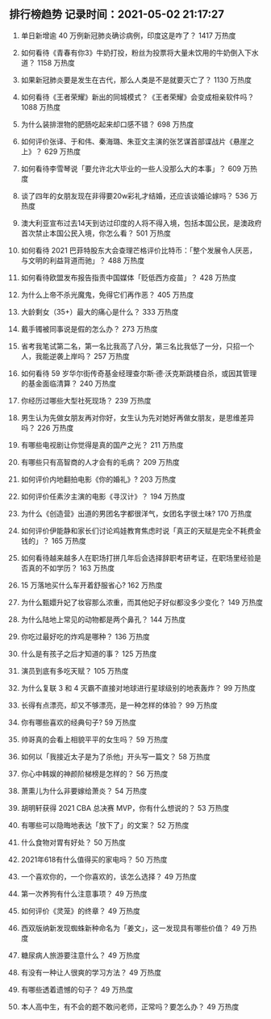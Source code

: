 
## 排行榜趋势 记录时间：2021-05-02 21:17:27
  
  1. 单日新增逾 40 万例新冠肺炎确诊病例，印度这是咋了？ 1417 万热度
    
  2. 如何看待《青春有你3》牛奶打投，粉丝为投票将大量未饮用的牛奶倒入下水道？ 1158 万热度
    
  3. 如果新冠肺炎要是发生在古代，那么人类是不是就要灭亡了？ 1130 万热度
    
  4. 如何看待《王者荣耀》新出的同城模式？《王者荣耀》会变成相亲软件吗？ 1088 万热度
    
  5. 为什么装排泄物的肥肠吃起来却口感不错？ 698 万热度
    
  6. 如何评价张译、于和伟、秦海璐、朱亚文主演的张艺谋首部谍战片《悬崖之上》？ 629 万热度
    
  7. 如何看待李雪琴说「要允许北大毕业的一些人没那么大的本事」？ 609 万热度
    
  8. 谈了四年的女朋友现在非得要20w彩礼才结婚，还应该谈婚论嫁吗？ 536 万热度
    
  9. 澳大利亚宣布过去14天到访过印度的人将不得入境，包括本国公民，是澳政府首次禁止本国公民入境，你怎么看？ 501 万热度
    
  10. 如何看待 2021 巴菲特股东大会查理芒格评价比特币：「整个发展令人厌恶，与文明的利益背道而驰」？ 488 万热度
    
  11. 如何看待欧盟发布报告指责中国媒体「贬低西方疫苗」？ 428 万热度
    
  12. 为什么上帝不杀光魔鬼，免得它们再作恶？ 405 万热度
    
  13. 大龄剩女（35+）最大的痛心是什么？ 333 万热度
    
  14. 戴手镯被同事说是假的怎么办？ 273 万热度
    
  15. 省考我笔试第二名，第一名比我高了八分，第三名比我低了一分，只招一个人，我能逆袭上岸吗？ 257 万热度
    
  16. 如何看待 59 岁华尔街传奇基金经理查尔斯·德·沃克斯跳楼自杀，或因其管理的基金面临清算？ 240 万热度
    
  17. 你经历过哪些大型社死现场？ 239 万热度
    
  18. 男生认为先做女朋友再对你好，女生认为先对她好再做女朋友，是思维差异吗？ 226 万热度
    
  19. 有哪些电视剧让你觉得是真的国产之光？ 211 万热度
    
  20. 有哪些只有高智商的人才会有的毛病？ 209 万热度
    
  21. 如何评价内地翻拍电影《你的婚礼》? 203 万热度
    
  22. 如何评价任素汐主演的电影《寻汉计》？ 194 万热度
    
  23. 为什么《创造营》出道的男团名字都很洋气，女团名字很土味? 170 万热度
    
  24. 如何评价伊能静和家长们讨论鸡娃教育焦虑时说「真正的天赋是完全不耗费金钱的」？ 165 万热度
    
  25. 如何看待越来越多人在职场打拼几年后会选择辞职考研考证，在职场里经验是否真的不如学历？ 163 万热度
    
  26. 15 万落地买什么车开着舒服省心? 162 万热度
    
  27. 为什么甄嬛升妃了妆容那么浓重，而其他妃子好似都没多少变化？ 149 万热度
    
  28. 为什么陆地上常见的动物都是两个鼻孔？ 144 万热度
    
  29. 你吃过最好吃的炸鸡是哪种？ 136 万热度
    
  30. 什么是有孩子之后才知道的事？ 125 万热度
    
  31. 演员到底有多吃天赋？ 105 万热度
    
  32. 为什么复联 3 和 4 灭霸不直接对地球进行星球级别的地表轰炸？ 99 万热度
    
  33. 长得有点漂亮，却又不够漂亮，是一种怎样的体验？ 99 万热度
    
  34. 你有哪些喜欢的经典句子? 59 万热度
    
  35. 帅哥真的会看上相貌平平的女生吗？ 59 万热度
    
  36. 如何以「我接近太子是为了杀他」开头写一篇文？ 58 万热度
    
  37. 你心中韩娱的神颜阶梯榜是怎样的？ 56 万热度
    
  38. 萧熏儿为什么非要嫁给萧炎？ 54 万热度
    
  39. 胡明轩获得 2021 CBA 总决赛 MVP，你有什么想说的？ 53 万热度
    
  40. 有哪些可以隐晦地表达「放下了」的文案？ 52 万热度
    
  41. 什么食物对胃有好处？ 50 万热度
    
  42. 2021年618有什么值得买的家电吗？ 50 万热度
    
  43. 一个喜欢你的，一个你喜欢的，该怎么选择？ 49 万热度
    
  44. 第一次养狗有什么注意事项？ 49 万热度
    
  45. 如何评价《灵笼》的终章？ 49 万热度
    
  46. 西双版纳新发现蜘蛛新种命名为「姜文」，这一发现具有哪些价值？ 49 万热度
    
  47. 糖尿病人旅游要注意什么？ 49 万热度
    
  48. 有没有一种让人很爽的学习方法？ 49 万热度
    
  49. 有哪些透着遗憾的句子？ 49 万热度
    
  50. 本人高中生，有不会的题不敢问老师，正常吗？要怎么办？ 49 万热度
    